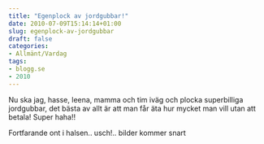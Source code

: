 ```yaml
---
title: "Egenplock av jordgubbar!"
date: 2010-07-09T15:14:14+01:00
slug: egenplock-av-jordgubbar
draft: false
categories:
- Allmänt/Vardag
tags:
- blogg.se
- 2010
---
```

Nu ska jag, hasse, leena, mamma och tim iväg och plocka superbilliga jordgubbar, det bästa av allt är att man får äta hur mycket man vill utan att betala! Super haha!!  
  
  
  
Fortfarande ont i halsen.. usch!.. bilder kommer snart